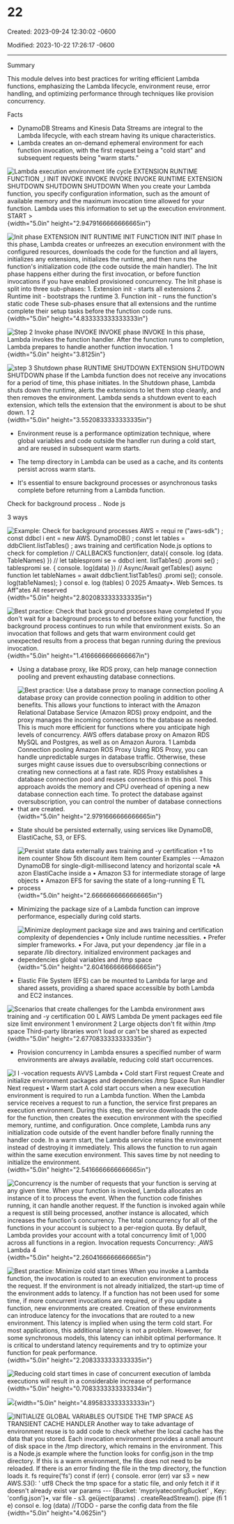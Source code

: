# 22

Created: 2023-09-24 12:30:02 -0600

Modified: 2023-10-22 17:26:17 -0600

---

Summary

This module delves into best practices for writing efficient Lambda functions, emphasizing the Lambda lifecycle, environment reuse, error handling, and optimizing performance through techniques like provision concurrency.

Facts

- DynamoDB Streams and Kinesis Data Streams are integral to the Lambda lifecycle, with each stream having its unique characteristics.
- Lambda creates an on-demand ephemeral environment for each function invocation, with the first request being a "cold start" and subsequent requests being "warm starts."



![Lambda execution environment life cycle EXTENSION RUNTIME FUNCTION _l INIT INVOKE INVOKE INVOKE INVOKE RUNTIME EXTENSION SHUTDOWN SHUTDOWN SHUTDOWN When you create your Lambda function, you specify configuration information, such as the amount of available memory and the maximum invocation time allowed for your function. Lambda uses this information to set up the execution environment. START > ](../../../media/AWS-Developing-Serverless-Solutions-on-AWS-Module-7---Lambda-22-image1.png){width="5.0in" height="2.9479166666666665in"}



![Init phase EXTENSION INIT RUNTIME INIT FUNCTION INIT INIT phase In this phase, Lambda creates or unfreezes an execution environment with the configured resources, downloads the code for the function and all layers, initializes any extensions, initializes the runtime, and then runs the function's initialization code (the code outside the main handler). The Init phase happens either during the first invocation, or before function invocations if you have enabled provisioned concurrency. The Init phase is split into three sub-phases: 1. Extension init - starts all extensions 2. Runtime init - bootstraps the runtime 3. Function init - runs the function's static code These sub-phases ensure that all extensions and the runtime complete their setup tasks before the function code runs. ](../../../media/AWS-Developing-Serverless-Solutions-on-AWS-Module-7---Lambda-22-image2.png){width="5.0in" height="4.833333333333333in"}



![Step 2 Invoke phase INVOKE INVOKE phase INVOKE In this phase, Lambda invokes the function handler. After the function runs to completion, Lambda prepares to handle another function invocation. 1 ](../../../media/AWS-Developing-Serverless-Solutions-on-AWS-Module-7---Lambda-22-image3.png){width="5.0in" height="3.8125in"}



![step 3 Shutdown phase RUNTIME SHUTDOWN EXTENSION SHUTDOWN SHUTDOWN phase If the Lambda function does not receive any invocations for a period of time, this phase initiates. In the Shutdown phase, Lambda shuts down the runtime, alerts the extensions to let them stop cleanly, and then removes the environment. Lambda sends a shutdown event to each extension, which tells the extension that the environment is about to be shut down. 1 2 ](../../../media/AWS-Developing-Serverless-Solutions-on-AWS-Module-7---Lambda-22-image4.png){width="5.0in" height="3.5520833333333335in"}







- Environment reuse is a performance optimization technique, where global variables and code outside the handler run during a cold start, and are reused in subsequent warm starts.
- The temp directory in Lambda can be used as a cache, and its contents persist across warm starts.





- It's essential to ensure background processes or asynchronous tasks complete before returning from a Lambda function.





Check for background process .. Node js



3 ways



![Example: Check for background processes AWS = requi re ("aws-sdk") ; const ddbcl i ent = new AWS. DynamoDB() ; const let tables = ddbCIient.IistTab1es() ; aws training and certification Node.js options to check for completion // CALLBACKS function(err, data){ console. log (data. TableNames) }) // let tablespromi se = ddbcl ient. listTab1es() .promi se() ; tablespromi se. { console. log(data) }) // Async/Await getTabIes() async function let tableNames = await ddbc1ient.1istTab1es() .promi se(); console. log(tab1eNames); } consol e. log (tables) 0 2025 Amaaty•. Web Semces. ts Aff"ates All reserved ](../../../media/AWS-Developing-Serverless-Solutions-on-AWS-Module-7---Lambda-22-image5.png){width="5.0in" height="2.8020833333333335in"}





![Best practice: Check that back ground processes have completed If you don't wait for a background process to end before exiting your function, the background process continues to run while that environment exists. So an invocation that follows and gets that warm environment could get unexpected results from a process that began running during the previous invocation. ](../../../media/AWS-Developing-Serverless-Solutions-on-AWS-Module-7---Lambda-22-image6.png){width="5.0in" height="1.4166666666666667in"}





- Using a database proxy, like RDS proxy, can help manage connection pooling and prevent exhausting database connections.
- ![Best practice: Use a database proxy to manage connection pooling A database proxy can provide connection pooling in addition to other benefits. This allows your functions to interact with the Amazon Relational Database Service (Amazon RDS) proxy endpoint, and the proxy manages the incoming connections to the database as needed. This is much more efficient for functions where you anticipate high levels of concurrency. AWS offers database proxy on Amazon RDS MySQL and Postgres, as well as on Amazon Aurora. 1 Lambda Connection pooling Amazon ROS Proxy Using RDS Proxy, you can handle unpredictable surges in database traffic. Otherwise, these surges might cause issues due to oversubscribing connections or creating new connections at a fast rate. RDS Proxy establishes a database connection pool and reuses connections in this pool. This approach avoids the memory and CPU overhead of opening a new database connection each time. To protect the database against oversubscription, you can control the number of database connections that are created. ](../../../media/AWS-Developing-Serverless-Solutions-on-AWS-Module-7---Lambda-22-image7.png){width="5.0in" height="2.9791666666666665in"}



- State should be persisted externally, using services like DynamoDB, ElastiCache, S3, or EFS.
- ![Persist state data externally aws training and -y certification +1 to item counter Show 5th discount item Item counter Examples ---Amazon DynamoDB for single-digit-millisecond latency and horizontal scale •A azon ElastiCache inside a • Amazon S3 for intermediate storage of large objects • Amazon EFS for saving the state of a long-running E TL process ](../../../media/AWS-Developing-Serverless-Solutions-on-AWS-Module-7---Lambda-22-image8.png){width="5.0in" height="2.6666666666666665in"}





- Minimizing the package size of a Lambda function can improve performance, especially during cold starts.
- ![Minimize deployment package size and aws training and certification complexity of dependencies • Only include runtime necessities. • Prefer simpler frameworks. • For Java, put your dependency .jar file in a separate /lib directory. initialized environment packages and dependencies global variables and /tmp space ](../../../media/AWS-Developing-Serverless-Solutions-on-AWS-Module-7---Lambda-22-image9.png){width="5.0in" height="2.6041666666666665in"}



- Elastic File System (EFS) can be mounted to Lambda for large and shared assets, providing a shared space accessible by both Lambda and EC2 instances.





![Scenarios that create challenges for the Lambda environment aws training and -y certification 00 L AWS Lambda De yment packages eed file size limit environment 1 environment 2 Large objects don't fit within /tmp space Third-party libraries won't load or can't be shared as expected ](../../../media/AWS-Developing-Serverless-Solutions-on-AWS-Module-7---Lambda-22-image10.png){width="5.0in" height="2.6770833333333335in"}

- Provision concurrency in Lambda ensures a specified number of warm environments are always available, reducing cold start occurrences.













![I I -vocation requests AVVS Lambda • Cold start First request Create and initialize environment packages and dependencies /tmp Space Run Handler Next request • Warm start A cold start occurs when a new execution environment is required to run a Lambda function. When the Lambda service receives a request to run a function, the service first prepares an execution environment. During this step, the service downloads the code for the function, then creates the execution environment with the specified memory, runtime, and configuration. Once complete, Lambda runs any initialization code outside of the event handler before finally running the handler code. In a warm start, the Lambda service retains the environment instead of destroying it immediately. This allows the function to run again within the same execution environment. This saves time by not needing to initialize the environment. ](../../../media/AWS-Developing-Serverless-Solutions-on-AWS-Module-7---Lambda-22-image11.png){width="5.0in" height="2.5416666666666665in"}











![Concurrency is the number of requests that your function is serving at any given time. When your function is invoked, Lambda allocates an instance of it to process the event. When the function code finishes running, it can handle another request. If the function is invoked again while a request is still being processed, another instance is allocated, which increases the function's concurrency. The total concurrency for all of the functions in your account is subject to a per-region quota. By default, Lambda provides your account with a total concurrency limit of 1,000 across all functions in a region. Invocation requests Concurrency: ,AWS Lambda 4 ](../../../media/AWS-Developing-Serverless-Solutions-on-AWS-Module-7---Lambda-22-image12.png){width="5.0in" height="2.2604166666666665in"}











![Best practice: Minimize cold start times When you invoke a Lambda function, the invocation is routed to an execution environment to process the request. If the environment is not already initialized, the start-up time of the environment adds to latency. If a function has not been used for some time, if more concurrent invocations are required, or if you update a function, new environments are created. Creation of these environments can introduce latency for the invocations that are routed to a new environment. This latency is implied when using the term cold start. For most applications, this additional latency is not a problem. However, for some synchronous models, this latency can inhibit optimal performance. It is critical to understand latency requirements and try to optimize your function for peak performance. ](../../../media/AWS-Developing-Serverless-Solutions-on-AWS-Module-7---Lambda-22-image13.png){width="5.0in" height="2.2083333333333335in"}



![Reducing cold start times in case of concurrent execution of lambda executions will result in a considerable increase of performance ](../../../media/AWS-Developing-Serverless-Solutions-on-AWS-Module-7---Lambda-22-image14.png){width="5.0in" height="0.7083333333333334in"}







![](../../../media/AWS-Developing-Serverless-Solutions-on-AWS-Module-7---Lambda-22-image15.png){width="5.0in" height="4.895833333333333in"}





![INITIALIZE GLOBAL VARIABLES OUTSIDE THE TMP SPACE AS TRANSIENT CACHE HANDLER Another way to take advantage of environment reuse is to add code to check whether the local cache has the data that you stored. Each invocation environment provides a small amount of disk space in the /tmp directory, which remains in the environment. This is a Node.js example where the function looks for config.json in the tmp directory. If this is a warm environment, the file does not need to be reloaded. If there is an error finding the file in the tmp directory, the function loads it. fs require('fs') const if (err) { console. error (err) var s3 = new AWS.S3(): ' utf8 Check the tmp space for a static file, and only fetch it if it doesn't already exist var params --- {Bucket: 'mypriyateconfigßucket' , Key: 'config.json'}•, var file - s3. geüject(params) . createReadStream(). pipe (fi 1 e) consol e. log (data) //TODO - parse the config data from the file ](../../../media/AWS-Developing-Serverless-Solutions-on-AWS-Module-7---Lambda-22-image16.png){width="5.0in" height="4.0625in"}
































